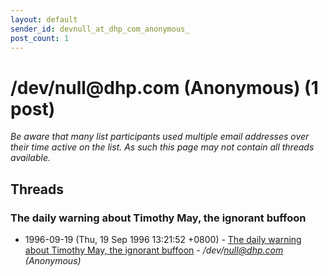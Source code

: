 ```yaml
---
layout: default
sender_id: devnull_at_dhp_com_anonymous_
post_count: 1
---
```


# /dev/null<span>@</span>dhp.com (Anonymous) (1 post)

_Be aware that many list participants used multiple email addresses over their time active on the list. As such this page may not contain all threads available._

## Threads

### The daily warning about Timothy May, the ignorant buffoon
+ 1996-09-19 (Thu, 19 Sep 1996 13:21:52 +0800) - [The daily warning about Timothy May, the ignorant buffoon](/archive/1996/09/2bf7019f8d6fb5c3fc532cb7515368dfe55c689976c3e8034c85bb1c5ff76665) - _/dev/null@dhp.com (Anonymous)_

